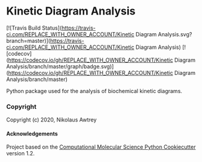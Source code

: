 Kinetic Diagram Analysis
==============================
[//]: # (Badges)
[![Travis Build Status](https://travis-ci.com/REPLACE_WITH_OWNER_ACCOUNT/Kinetic Diagram Analysis.svg?branch=master)](https://travis-ci.com/REPLACE_WITH_OWNER_ACCOUNT/Kinetic Diagram Analysis)
[![codecov](https://codecov.io/gh/REPLACE_WITH_OWNER_ACCOUNT/Kinetic Diagram Analysis/branch/master/graph/badge.svg)](https://codecov.io/gh/REPLACE_WITH_OWNER_ACCOUNT/Kinetic Diagram Analysis/branch/master)

Python package used for the analysis of biochemical kinetic diagrams.

### Copyright

Copyright (c) 2020, Nikolaus Awtrey


#### Acknowledgements
 
Project based on the 
[Computational Molecular Science Python Cookiecutter](https://github.com/molssi/cookiecutter-cms) version 1.2.
